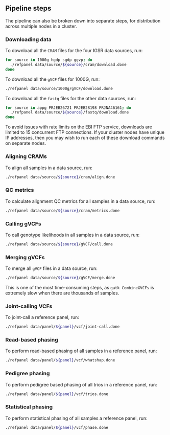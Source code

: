 ## Pipeline steps

The pipeline can also be broken down into separate steps, for distribution across multiple nodes in a cluster.

### Downloading data

To download all the `CRAM` files for the four IGSR data sources, run:

```bash
for source in 1000g hgdp sgdp ggvp; do
  ./refpanel data/source/${source}/cram/download.done
done
```

To download all the `gVCF` files for 1000G, run:

```bash
./refpanel data/source/1000g/gVCF/download.done
```

To download all the `fastq` files for the other data sources, run:

```bash
for source in appg PRJEB26721 PRJEB28198 PRJNA46161; do
  ./refpanel data/source/${source}/fastq/download.done
done
```

To avoid issues with rate limits on the EBI FTP service, downloads are limited to 15 concurrent FTP connections. If your
cluster nodes have unique IP addresses, then you may wish to run each of these download commands on separate nodes.

### Aligning CRAMs

To align all samples in a data source, run:

```bash
./refpanel data/source/${source}/cram/align.done
```

### QC metrics

To calculate alignment QC metrics for all samples in a data source, run:

```bash
./refpanel data/source/${source}/cram/metrics.done
```

### Calling gVCFs

To call genotype likelihoods in all samples in a data source, run:

```bash
./refpanel data/source/${source}/gVCF/call.done
```

### Merging gVCFs

To merge all `gVCF` files in a data source, run:

```bash
./refpanel data/source/${source}/gVCF/merge.done
```

This is one of the most time-consuming steps, as `gatk CombineGVCFs` is extremely slow when there are thousands of
samples.

### Joint-calling VCFs

To joint-call a reference panel, run:

```bash
./refpanel data/panel/${panel}/vcf/joint-call.done
```

### Read-based phasing

To perform read-based phasing of all samples in a reference panel, run:

```bash
./refpanel data/panel/${panel}/vcf/whatshap.done
```

### Pedigree phasing

To perform pedigree based phasing of all trios in a reference panel, run:

```bash
./refpanel data/panel/${panel}/vcf/trios.done
```

### Statistical phasing

To perform statistical phasing of all samples a reference panel, run:

```bash
./refpanel data/panel/${panel}/vcf/phase.done
```

